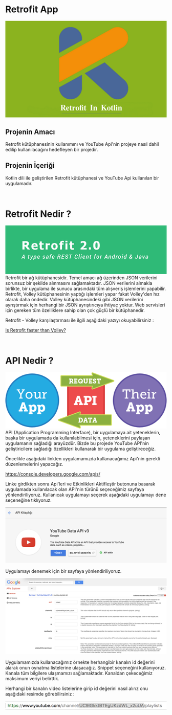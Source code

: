 # Retrofit App

![Screenshot](android.jpg)

## Projenin Amacı
Retrofit kütüphanesinin kullanımını ve YouTube Api'nin projeye nasıl dahil edilip kullanılacağını hedefleyen bir projedir.


## Projenin İçeriği
Kotlin dili ile geliştirilen Retrofit kütüphanesi ve YouTube Api kullanılan bir uygulamadır. <br>

 <br>

# Retrofit Nedir ?
![Screenshot](retrofit.jpg)
Retrofit bir ağ kütüphanesidir. Temel amacı ağ üzerinden JSON verilerini sorunsuz bir şekilde alınmasını sağlamaktadır.
JSON verilerini almakla birlikte, bir uygulama ile sunucu arasındaki tüm alışveriş işlemlerini yapabilir. 
Retrofit, Volley kütüphanesinin yaptığı işlemleri yapar fakat Volley'den hız olarak daha öndedir. Volley kütüphanesindeki gibi
JSON verilerini ayrıştırmak için herhangi bir JSON ayrıştırıcıya ihtiyaç yoktur. Web servisleri için gereken tüm özelliklere
sahip olan çok güçlü bir kütüphanedir. 

Retrofit - Volley karşılaştırması ile ilgili aşağıdaki yazıyı okuyabilirsiniz : 

[Is Retrofit faster than Volley?](https://medium.com/@ali.muzaffar/is-retrofit-faster-than-volley-the-answer-may-surprise-you-4379bc589d7c)

<br>

# API Nedir ?
![Screenshot](api.png) <br>
API (Application Programming Interface), bir uygulamaya ait yeteneklerin, başka bir uygulamada da kullanılabilmesi için, yeteneklerini paylaşan uygulamanın sağladığı arayüzdür. Bizde bu projede YouTube API'nin geliştiricilere sağladığı özellikleri
kullanarak bir uygulama geliştireceğiz.

Öncelikle aşağıdaki linkten uygulamamızda kullanacağımız Api'nin gerekli düzenlemelerini yapacağız.

https://console.developers.google.com/apis/

Linke girdikten sonra Api'leri ve Etkinlikleri Aktifleştir butonuna basarak uygulamada kullanılacak olan API'nin türünü
seçeceğimiz sayfaya yönlendiriliyoruz. Kullanıcak uygulamayı seçerek aşağıdaki uygulamayı dene seçeneğine tıklıyoruz.

![Screenshot](res1.png) <br>

Uygulamayı denemek için bir sayfaya yönlendiriliyoruz.

![Screenshot](res3.png) <br>

Uygulamamızda kullanacağımız örnekte herhangibir kanalın id değerini alarak onun oynatma listelerine ulaşacağız. Snippet seçeneğini kullanıyoruz. Kanala tüm bilgilere ulaşmamızı sağlamaktadır. Kanaldan çekeceğimiz maksimum veriyi belirttik.

Herhangi bir kanalın video listelerine girip id değerini nasıl alırız onu aşağıdaki resimde görebilirsiniz :

![Screenshot](res2.png) <br>










